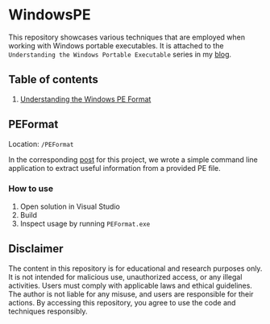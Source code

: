 # WindowsPE

This repository showcases various techniques that are employed when working with Windows portable executables. It is attached to the `Understanding the Windows Portable Executable` series in my [blog](https://pygrum.github.io).

## Table of contents

1. [Understanding the Windows PE Format](#PEFormat)

## PEFormat

Location: `/PEFormat`

In the corresponding [post](https://pygrum.github.io/posts/understanding-windows-pe-1-pe-format/) for this project, we wrote a simple command line application to extract useful information from a provided PE file.

### How to use

1. Open solution in Visual Studio
2. Build
3. Inspect usage by running `PEFormat.exe`

## Disclaimer

The content in this repository is for educational and research purposes only. It is not intended for malicious use, unauthorized access, or any illegal activities. Users must comply with applicable laws and ethical guidelines. The author is not liable for any misuse, and users are responsible for their actions. By accessing this repository, you agree to use the code and techniques responsibly.

